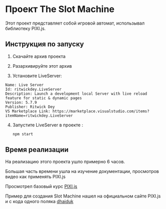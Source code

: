 # Проект The Slot Machine

Этот проект представляет собой игровой автомат, использывал библиотеку PIXI.js.

## Инструкция по запуску

1. Скачайте архив проекта

2. Разархивируйте этот архив

3. Установите LiveServer:
```
Name: Live Server
Id: ritwickdey.LiveServer
Description: Launch a development local Server with live reload feature for static & dynamic pages
Version: 5.7.9
Publisher: Ritwick Dey
VS Marketplace Link: https://marketplace.visualstudio.com/items?itemName=ritwickdey.LiveServer
```

4. Запустите LiveServer  в проекте :

    ```bash
    npm start
    ```

## Время реализации

На реализацию этого проекта ушло примерно 6 часов.

Большая часть времени ушла на изучение документации, просмотров видео как применять PIXI.js

Просмотрел базовый курс [PIXI.js](https://www.youtube.com/watch?v=hpJGJSE41sY&list=PLU25QJOHLmMOLY9scIbEjmzYCEgkMH8yy) 

Пример для создания Slot Machine нашел на официальном сайте PIXI.js и с кода одного поляка [dhaiduk](https://github.com/dhaiduk/slot-game/tree/master)


